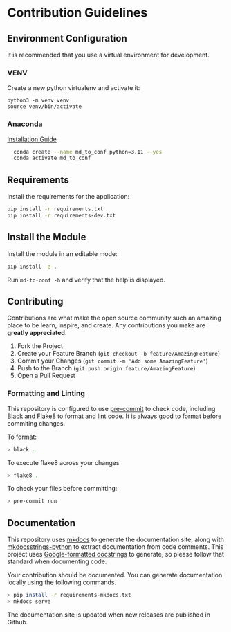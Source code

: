# Contribution Guidelines


## Environment Configuration

It is recommended that you use a virtual environment for development.

### VENV

Create a new python virtualenv and activate it:

```less
python3 -m venv venv
source venv/bin/activate
```

### Anaconda

[Installation Guide](https://conda.io/projects/conda/en/latest/user-guide/install/download.html)

```bash
  conda create --name md_to_conf python=3.11 --yes
  conda activate md_to_conf
```

## Requirements

Install the requirements for the application:

```bash
pip install -r requirements.txt
pip install -r requirements-dev.txt
```


## Install the Module

Install the module in an editable mode:

```bash
pip install -e .
```

Run `md-to-conf -h` and verify that the help is displayed.

## Contributing

Contributions are what make the open source community such an amazing place to be learn, inspire, and create. Any contributions you make are **greatly appreciated**.

1. Fork the Project
2. Create your Feature Branch (`git checkout -b feature/AmazingFeature`)
3. Commit your Changes (`git commit -m 'Add some AmazingFeature'`)
4. Push to the Branch (`git push origin feature/AmazingFeature`)
5. Open a Pull Request


### Formatting and Linting

This repository is configured to use [pre-commit](https://pre-commit.com/) to check code, including [Black](https://black.readthedocs.io/en/stable/) and [Flake8](https://flake8.pycqa.org/en/latest/) to format and lint code.  It is always good to format before commiting changes.

To format:

```bash
> black .
```

To execute flake8 across your changes

```bash
> flake8 .
```

To check your files before committing:
```bash
> pre-commit run
```

## Documentation

This repository uses [mkdocs](https://www.mkdocs.org/) to generate the documentation site, along with [mkdocsstrings-python](https://mkdocstrings.github.io/python/) to extract documentation from code comments.  This project uses [Google-formatted docstrings](https://sphinxcontrib-napoleon.readthedocs.io/en/latest/example_google.html) to generate, so please follow that standard when documenting code.

Your contribution should be documented.  You can generate documentation locally using the following commands.

```bash
> pip install -r requirements-mkdocs.txt
> mkdocs serve
```

The documentation site is updated when new releases are published in Github.
